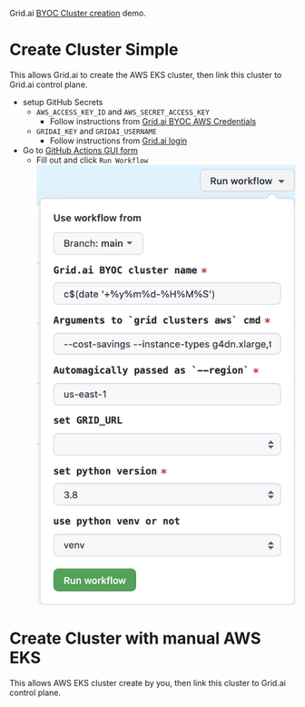 Grid.ai [BYOC Cluster creation](https://docs.grid.ai/platform/upgrades/adding-custom-cloud-credentials) demo.

# Create Cluster Simple

This allows Grid.ai to create the AWS EKS cluster, then link this cluster to Grid.ai control plane.  

- setup GitHub Secrets
  - `AWS_ACCESS_KEY_ID` and `AWS_SECRET_ACCESS_KEY` 
    - Follow instructions from [Grid.ai BYOC AWS Credentials](https://docs.grid.ai/platform/upgrades/adding-custom-cloud-credentials)
  - `GRIDAI_KEY` and `GRIDAI_USERNAME` 
    - Follow instructions from [Grid.ai login](https://docs.grid.ai/products/global-cli-configs/cli-api/grid-login)
- Go to [GitHub Actions GUI form](https://github.com/robert-s-lee/grid-byoc/actions/workflows/cluster-create.yml) 
  - Fill out and click `Run Workflow`  
![GHA Form](images/gha-form.png)

# Create Cluster with manual AWS EKS

This allows AWS EKS cluster create by you, then link this cluster to Grid.ai control plane. 


